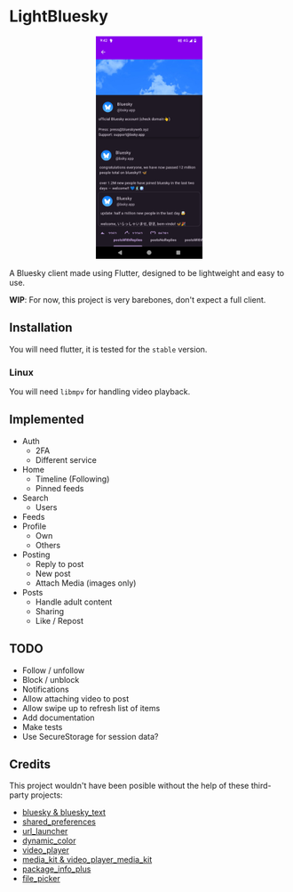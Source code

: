 # LightBluesky
<p align="center">
  <img alt="LightBluesky profile screenshot" src=".github/screenshots/profile.png" height="400" />
</p>

A Bluesky client made using Flutter, designed to be lightweight and easy to use.

**WIP**: For now, this project is very barebones, don't expect a full client.

## Installation
You will need flutter, it is tested for the `stable` version.

### Linux
You will need `libmpv` for handling video playback.

## Implemented
* Auth
  * 2FA
  * Different service
* Home
  * Timeline (Following)
  * Pinned feeds
* Search
  * Users
* Feeds
* Profile
  * Own
  * Others
* Posting
  * Reply to post
  * New post
  * Attach Media (images only)
* Posts
  * Handle adult content
  * Sharing
  * Like / Repost

## TODO
* Follow / unfollow
* Block / unblock
* Notifications
* Allow attaching video to post
* Allow swipe up to refresh list of items
* Add documentation
* Make tests
* Use SecureStorage for session data?

## Credits
This project wouldn't have been posible without the help of these third-party projects:
- [bluesky & bluesky_text](https://atprotodart.com/)
- [shared_preferences](https://github.com/flutter/packages/tree/main/packages/shared_preferences/shared_preferences)
- [url_launcher](https://github.com/flutter/packages/tree/main/packages/url_launcher/url_launcher)
- [dynamic_color](https://github.com/material-foundation/flutter-packages/tree/main/packages/dynamic_color)
- [video_player](https://github.com/flutter/packages/tree/main/packages/video_player/video_player)
- [media_kit & video_player_media_kit](https://github.com/media-kit/media-kit)
- [package_info_plus](https://github.com/fluttercommunity/plus_plugins)
- [file_picker](https://github.com/miguelpruivo/flutter_file_picker)
